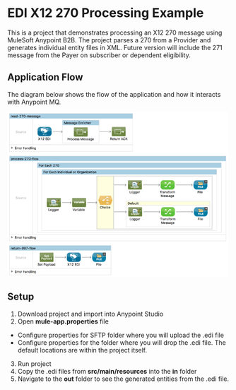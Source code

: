 # EDI X12 270 Processing Example
This is a project that demonstrates processing an X12 270 message using MuleSoft Anypoint B2B. The project parses a 270 from a Provider and generates individual entity files in XML. Future version will include the 271 message from the Payer on subscriber or dependent eligibility.

## Application Flow
The diagram below shows the flow of the application and how it interacts with Anypoint MQ.

<img src="https://github.com/djuang1/mulesoft-edi-x12-270-processing/blob/master/assets/x12-270-processing.png" width="500px">

## Setup
1. Download project and import into Anypoint Studio
2. Open <b>mule-app.properties</b> file
  * Configure properties for SFTP folder where you will upload the .edi file
  * Configure properties for the folder where you will drop the .edi file. The default locations are within the project itself.
3. Run project
4. Copy the .edi files from <b>src/main/resources</b> into the <b>in</b> folder
5. Navigate to the <b>out</b> folder to see the generated entities from the .edi file.
